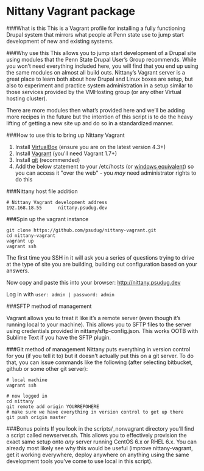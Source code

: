 Nittany Vagrant package
==============
###What is this
This is a Vagrant profile for installing a fully functioning Drupal system that mirrors what people at Penn state use to jump start development of new and existing systems.

###Why use this
This allows you to jump start development of a Drupal site using modules that the Penn State Drupal User’s Group recommends. While you won’t need everything included here, you will find that you end up using the same modules on almost all build outs. Nittany’s Vagrant server is a great place to learn both about how Drupal and Linux boxes are setup, but also to experiment and practice system administration in a setup similar to those services provided by the VMHosting group (or any other Virtual hosting cluster).

There are more modules then what’s provided here and we’ll be adding more recipes in the future but the intention of this script is to do the heavy lifting of getting a new site up and do so in a standardized manner.

###How to use this to bring up Nittany Vagrant
1. Install [VirtualBox](https://www.virtualbox.org/wiki/Downloads) (ensure you are on the latest version 4.3+)
2. Install [Vagrant](http://www.vagrantup.com/downloads.html) (you'll need Vagrant 1.7+)
3. Install [git](http://git-scm.com/downloads) (recommended)
4. Add the below statement to your /etc/hosts (or [windows equivalent](http://www.howtogeek.com/howto/27350/beginner-geek-how-to-edit-your-hosts-file/)) so you can access it "over the web" - you _may_ need administrator rights to do this

###Nittany host file addition
```
# Nittany Vagrant development address
192.168.18.55      nittany.psudug.dev
```

###Spin up the vagrant instance
```
git clone https://github.com/psudug/nittany-vagrant.git
cd nittany-vagrant
vagrant up
vagrant ssh
```

The first time you SSH in it will ask you a series of questions trying to drive at the type of site you are building, building out configuration based on your answers.

Now copy and paste this into your browser: http://nittany.psudug.dev

Log in with `user: admin | password: admin`

###SFTP method of management

Vagrant allows you to treat it like it’s a remote server (even though it’s running local to your machine). This allows you to SFTP files to the server using credentials provided in nittany/sftp-config.json.  This works OOTB with Sublime Text if you have the SFTP plugin.

###Git method of management
Nittany puts everything in version control for you (if you tell it to) but it doesn't actually put this on a git server. To do that, you can issue commands like the following (after selecting bitbucket, github or some other git server):
```
# local machine
vagrant ssh

# now logged in
cd nittany
git remote add origin YOURREPOHERE
# make sure we have everything in version control to get up there
git push origin master
```

###Bonus points
If you look in the scripts/_nonvagrant directory you’ll find a script called newserver.sh. This allows you to effectively provision the exact same setup onto *any* server running CentOS 6.x or RHEL 6.x. You can already most likely see why this would be useful (improve nittany-vagrant, get it working everywhere, deploy anywhere on anything using the same development tools you’ve come to use local in this script).
